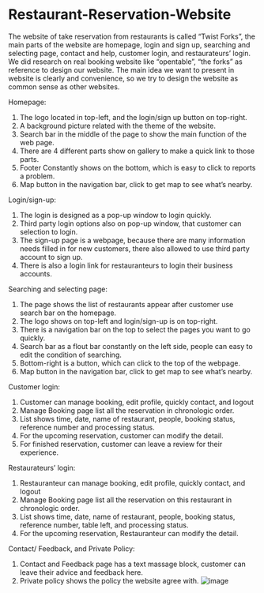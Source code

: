 # Restaurant-Reservation-Website

The website of take reservation from restaurants is called “Twist Forks”, the main parts of the website are homepage, login and sign up, searching and selecting page, contact and help, customer login, and restaurateurs’ login. We did research on real booking website like “opentable”, “the forks” as reference to design our website. The main idea we want to present in website is clearly and convenience, so we try to design the website as common sense as other websites. 

Homepage:
1.	The logo located in top-left, and the login/sign up button on top-right.
2.	A background picture related with the theme of the website.
3.	Search bar in the middle of the page to show the main function of the web page.
4.	There are 4 different parts show on gallery to make a quick link to those parts.
5.	Footer Constantly shows on the bottom, which is easy to click to reports a problem. 
6.	Map button in the navigation bar, click to get map to see what’s nearby.

Login/sign-up:
1.	The login is designed as a pop-up window to login quickly.
2.	Third party login options also on pop-up window, that customer can selection to login.
3.	The sign-up page is a webpage, because there are many information needs filled in for new customers, there also allowed to use third party account to sign up. 
4.	There is also a login link for restauranteurs to login their business accounts.

Searching and selecting page:  
1.	The page shows the list of restaurants appear after customer use search bar on the homepage. 
2.	The logo shows on top-left and login/sign-up is on top-right.
3.	There is a navigation bar on the top to select the pages you want to go quickly.
4.	Search bar as a flout bar constantly on the left side, people can easy to edit the condition of searching.
5.	Bottom-right is a button, which can click to the top of the webpage.
6.	Map button in the navigation bar, click to get map to see what’s nearby.

Customer login:
1.	Customer can manage booking, edit profile, quickly contact, and logout
2.	Manage Booking page list all the reservation in chronologic order.
3.	List shows time, date, name of restaurant, people, booking status, reference number and processing status. 
4.	For the upcoming reservation, customer can modify the detail.
5.	For finished reservation, customer can leave a review for their experience.

Restaurateurs’ login:
1.	Restauranteur can manage booking, edit profile, quickly contact, and logout
2.	Manage Booking page list all the reservation on this restaurant in chronologic order.
3.	List shows time, date, name of restaurant, people, booking status, reference number, table left, and processing status. 
4.	For the upcoming reservation, Restauranteur can modify the detail.

Contact/ Feedback, and Private Policy:
1.	Contact and Feedback page has a text massage block, customer can leave their advice and feedback here.
2.	Private policy shows the policy the website agree with. 
![image](https://user-images.githubusercontent.com/51902679/115323688-b3151800-a1c7-11eb-9a5d-72ba8a6be3fe.png)
